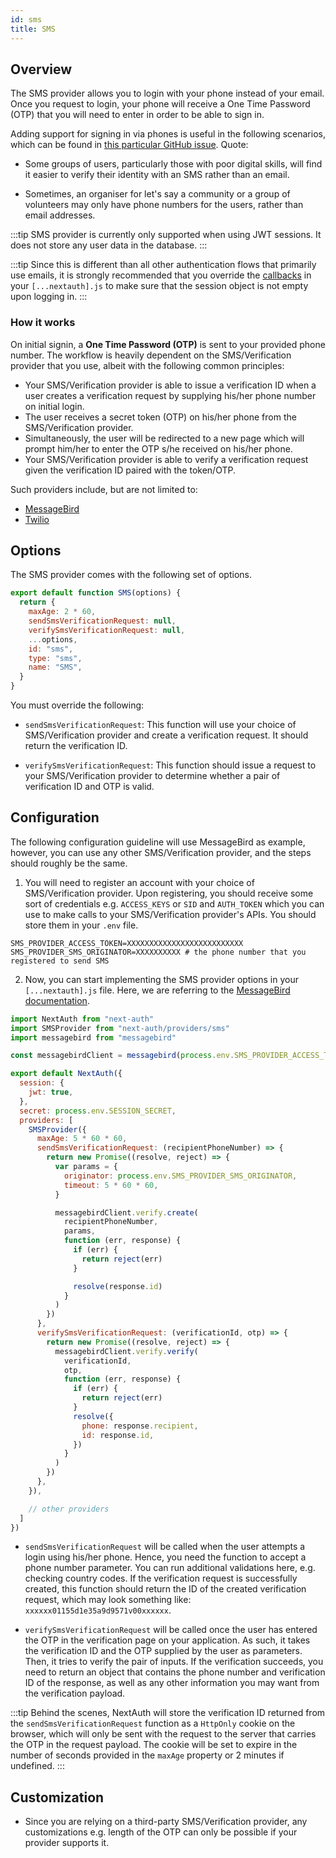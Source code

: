 ```yaml
---
id: sms
title: SMS
---
```


## Overview
The SMS provider allows you to login with your phone instead of your email. Once you request to login, your phone will receive a One Time Password (OTP) that you will need to enter in order to be able to sign in. 

Adding support for signing in via phones is useful in the following scenarios, which can be found in [this particular GitHub issue](https://github.com/nextauthjs/next-auth/issues/1562). Quote:

- Some groups of users, particularly those with poor digital skills, will find it easier to verify their identity with an SMS rather than an email.

- Sometimes, an organiser for let's say a community or a group of volunteers may only have phone numbers for the users, rather than email addresses.

:::tip
SMS provider is currently only supported when using JWT sessions. It does not store any user data in the database.
:::

:::tip
Since this is different than all other authentication flows that primarily use emails, it is strongly recommended that you override the [callbacks](https://next-auth.js.org/configuration/callbacks) in your `[...nextauth].js` to make sure that the session object is not empty upon logging in. 
:::

### How it works
On initial signin, a **One Time Password (OTP)** is sent to your provided phone number. The workflow is heavily dependent on the SMS/Verification provider that you use, albeit with the following common principles:

- Your SMS/Verification provider is able to issue a verification ID when a user creates a verification request by supplying his/her phone number on initial login.
- The user receives a secret token (OTP) on his/her phone from the SMS/Verification provider.
- Simultaneously, the user will be redirected to a new page which will prompt him/her to enter the OTP s/he received on his/her phone.
- Your SMS/Verification provider is able to verify a verification request given the verification ID paired with the token/OTP.

Such providers include, but are not limited to:

- [MessageBird](https://developers.messagebird.com/api/verify/)
- [Twilio](https://www.twilio.com/docs/verify/api)


## Options
The SMS provider comes with the following set of options.

```js
export default function SMS(options) {
  return {
    maxAge: 2 * 60,
    sendSmsVerificationRequest: null,
    verifySmsVerificationRequest: null,
    ...options,
    id: "sms",
    type: "sms",
    name: "SMS",
  }
}
```

You must override the following:

- `sendSmsVerificationRequest`: This function will use your choice of SMS/Verification provider and create a verification request. It should return the verification ID.

- `verifySmsVerificationRequest`: This function should issue a request to your SMS/Verification provider to determine whether a pair of verification ID and OTP is valid.

## Configuration

The following configuration guideline will use MessageBird as example, however, you can use any other SMS/Verification provider, and the steps should roughly be the same.

1. You will need to register an account with your choice of SMS/Verification provider. Upon registering, you should receive some sort of credentials e.g. `ACCESS_KEYS` or `SID` and `AUTH_TOKEN` which you can use to make calls to your SMS/Verification provider's APIs. You should store them in your `.env` file.

```env
SMS_PROVIDER_ACCESS_TOKEN=XXXXXXXXXXXXXXXXXXXXXXXXXX
SMS_PROVIDER_SMS_ORIGINATOR=XXXXXXXXXX # the phone number that you registered to send SMS
```
2. Now, you can start implementing the SMS provider options in your `[...nextauth].js` file. Here, we are referring to the [MessageBird documentation](https://developers.messagebird.com/api/verify/).

```js
import NextAuth from "next-auth"
import SMSProvider from "next-auth/providers/sms"
import messagebird from "messagebird"

const messagebirdClient = messagebird(process.env.SMS_PROVIDER_ACCESS_TOKEN)

export default NextAuth({
  session: {
    jwt: true,
  },
  secret: process.env.SESSION_SECRET,
  providers: [
    SMSProvider({
      maxAge: 5 * 60 * 60,
      sendSmsVerificationRequest: (recipientPhoneNumber) => {
        return new Promise((resolve, reject) => {
          var params = {
            originator: process.env.SMS_PROVIDER_SMS_ORIGINATOR,
            timeout: 5 * 60 * 60,
          }

          messagebirdClient.verify.create(
            recipientPhoneNumber,
            params,
            function (err, response) {
              if (err) {
                return reject(err)
              }

              resolve(response.id)
            }
          )
        })
      },
      verifySmsVerificationRequest: (verificationId, otp) => {
        return new Promise((resolve, reject) => {
          messagebirdClient.verify.verify(
            verificationId, 
            otp, 
            function (err, response) {
              if (err) {
                return reject(err)
              }
              resolve({
                phone: response.recipient,
                id: response.id,
              })
            }
          )
        })
      },
    }),

    // other providers
  ]
})
```

- `sendSmsVerificationRequest` will be called when the user attempts a login using his/her phone. Hence, you need the function to accept a phone number parameter. You can run additional validations here, e.g. checking country codes. If the verification request is successfully created, this function should return the ID of the created verification request, which may look something like: `xxxxxx01155d1e35a9d9571v00xxxxxx`. 

- `verifySmsVerificationRequest` will be called once the user has entered the OTP in the verification page on your application. As such, it takes the verification ID and the OTP supplied by the user as parameters. Then, it tries to verify the pair of inputs. If the verification succeeds, you need to return an object that contains the phone number and verification ID of the response, as well as any other information you may want from the verification payload.

:::tip
Behind the scenes, NextAuth will store the verification ID returned from the `sendSmsVerificationRequest` function as a `HttpOnly` cookie on the browser, which will only be sent with the request to the server that carries the OTP in the request payload. The cookie will be set to expire in the number of seconds provided in the `maxAge` property or 2 minutes if undefined.
:::


## Customization
- Since you are relying on a third-party SMS/Verification provider, any customizations e.g. length of the OTP can only be possible if your provider supports it.